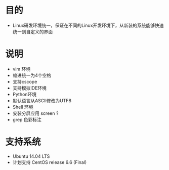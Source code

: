 # 目的
- Linux研发环境统一，保证在不同的Linux开发环境下，从新装的系统能够快速统一到自定义的界面


# 说明
- vim 环境
 - 缩进统一为4个空格
 - 支持cscope
 - 支持模拟IDE环境
- Python环境
 - 默认语言从ASCII修改为UTF8
- Shell 环境
 - 安装分屏应用 screen ?
 - grep 色彩标注



# 支持系统
 - Ubuntu 14.04 LTS
 - 计划支持 CentOS release 6.6 (Final)
